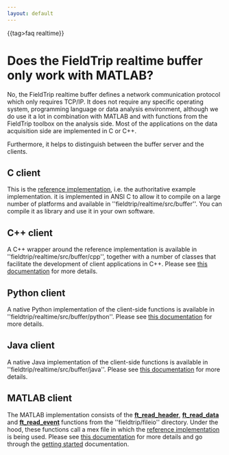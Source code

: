 ```yaml
---
layout: default
---
```


{{tag>faq realtime}}

# Does the FieldTrip realtime buffer only work with MATLAB?

No, the FieldTrip realtime buffer defines a network communication protocol which only requires TCP/IP. It does not require any specific operating system, programming language or data analysis environment, although we do use it a lot in combination with MATLAB and with functions from the FieldTrip toolbox on the analysis side. Most of the applications on the data acquisition side are implemented in C or C++.

Furthermore, it helps to distinguish between the buffer server and the clients. 

## C client

This is the [reference implementation](/development/realtime/reference_implementation), i.e. the authoritative example implementation. it is implemented in ANSI C to allow it to compile on a large number of platforms and available in ''fieldtrip/realtime/src/buffer''. You can compile it as library and use it in your own software.

## C++ client

A C++ wrapper around the reference implementation is available in ''fieldtrip/realtime/src/buffer/cpp'', together with a number of classes that facilitate the development of client applications in C++. Please see [this documentation](/development/realtime/buffer_cpp) for more details.

## Python client

A native Python implementation of the client-side functions is available in ''fieldtrip/realtime/src/buffer/python''. Please see [this documentation](/development/realtime/buffer_python) for more details.

## Java client

A native Java implementation of the client-side functions is available in ''fieldtrip/realtime/src/buffer/java''. Please see [this documentation](/development/realtime/buffer_java) for more details.

## MATLAB client

The MATLAB implementation consists of the **[ft_read_header](/reference/ft_read_header)**, **[ft_read_data](/reference/ft_read_data)** and **[ft_read_event](/reference/ft_read_event)** functions from the ''fieldtrip/fileio'' directory. Under the hood, these functions call a mex file in which the [reference implementation](/development/realtime/reference_implementation) is being used. Please see [this documentation](/development/realtime/buffer_matlab) for more details and go through the [getting started](/getting_started/realtime) documentation.







